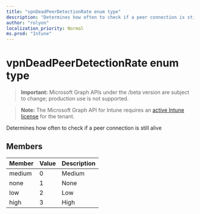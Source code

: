 ```yaml
---
title: "vpnDeadPeerDetectionRate enum type"
description: "Determines how often to check if a peer connection is still alive"
author: "rolyon"
localization_priority: Normal
ms.prod: "Intune"
---
```


# vpnDeadPeerDetectionRate enum type

> **Important:** Microsoft Graph APIs under the /beta version are subject to change; production use is not supported.

> **Note:** The Microsoft Graph API for Intune requires an [active Intune license](https://go.microsoft.com/fwlink/?linkid=839381) for the tenant.

Determines how often to check if a peer connection is still alive

## Members
|Member|Value|Description|
|:---|:---|:---|
|medium|0|Medium|
|none|1|None|
|low|2|Low|
|high|3|High|





